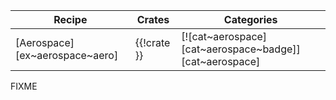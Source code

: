 | Recipe | Crates | Categories |
|---|---|---|
| [Aerospace][ex~aerospace~aero] | {{!crate }} | [![cat~aerospace][cat~aerospace~badge]][cat~aerospace] |

<div class="hidden">
FIXME
</div>
